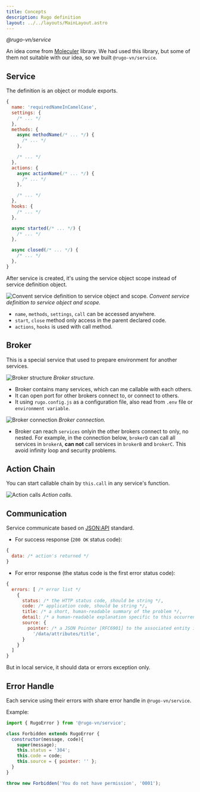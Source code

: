 ```yaml
---
title: Concepts
description: Rugo definition
layout: ../../layouts/MainLayout.astro
---
```


_@rugo-vn/service_

An idea come from [Moleculer](https://moleculer.services/) library. We had used this library, but some of them not suitable with our idea, so we built `@rugo-vn/service`.

## Service

The definition is an object or module exports.

```js
{
  name: 'requiredNameInCamelCase',
  settings: {
    /* ... */
  },
  methods: {
    async methodName(/* ... */) {
      /* ... */
    },

    /* ... */
  },
  actions: {
    async actionName(/* ... */) {
      /* ... */
    },

    /* ... */
  },
  hooks: {
    /* ... */
  },

  async started(/* ... */) {
    /* ... */
  },

  async closed(/* ... */) {
    /* ... */
  },
}
```

After service is created, it's using the service object scope instead of service definition object.

![Convent service definition to service object and scope.](/images/s-def-to-s.png)
_Convent service definition to service object and scope._

- `name`, `methods`, `settings`, `call` can be accessed anywhere.
- `start`, `close` method only access in the parent declared code.
- `actions`, `hooks` is used with call method.

## Broker

This is a special service that used to prepare environment for another services.

![Broker structure](/images/broker.png)
_Broker structure._

- Broker contains many services, which can me callable with each others.
- It can open port for other brokers connect to, or connect to others.
- It using `rugo.config.js` as a configuration file, also read from `.env` file or `environment variable`.

![Broker connection](/images/broker-connect.png)
_Broker connection._

- Broker can reach `services` onlyin the other brokers connect to only, no nested. For example, in the connection below, `brokerD` can call all services in `brokerA`, **can not** call services in `brokerB` and `brokerC`. This avoid infinity loop and security problems.

## Action Chain

You can start callable chain by `this.call` in any service's function.

![Action calls](/images/action-call.png)
_Action calls._

## Communication

Service communicate based on [JSON:API](https://jsonapi.org/) standard.

- For success response (`200 OK` status code):

```js
{
  data: /* action's returned */
}
```

- For error response (the status code is the first error status code):

```js
{
  errors: [ /* error list */
    {
      status: /* the HTTP status code, should be string */,
      code: /* application code, should be string */,
      title: /* a short, human-readable summary of the problem */,
      detail: /* a human-readable explanation specific to this occurrence of the problem */,
      source: {
        pointer: /* a JSON Pointer [RFC6901] to the associated entity in the request document */
          '/data/attributes/title',
      }
    }
  ]
}
```

But in local service, it should data or errors exception only.

## Error Handle

Each service using their errors with share error handle in `@rugo-vn/service`.

Example:

```js
import { RugoError } from '@rugo-vn/service';

class Forbidden extends RugoError {
  constructor(message, code){
    super(message);
    this.status = '304';
    this.code = code;
    this.source = { pointer: '' };
  }
}

throw new Forbidden('You do not have permission', '0001');
```